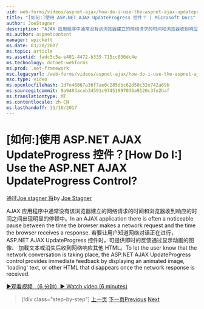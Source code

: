 ```yaml
---
uid: web-forms/videos/aspnet-ajax/how-do-i-use-the-aspnet-ajax-updateprogress-control
title: "[如何:]使用 ASP.NET AJAX UpdateProgress 控件？ | Microsoft Docs"
author: JoeStagner
description: "AJAX 应用程序中通常没有该浏览器建立的网络请求的时间和浏览器收到响应的时间之间出现明显的停顿中。 T。..."
ms.author: aspnetcontent
manager: wpickett
ms.date: 03/20/2007
ms.topic: article
ms.assetid: fadc5c5a-e481-4472-b339-715cc036dc4e
ms.technology: dotnet-webforms
ms.prod: .net-framework
msc.legacyurl: /web-forms/videos/aspnet-ajax/how-do-i-use-the-aspnet-ajax-updateprogress-control
msc.type: video
ms.openlocfilehash: 1d7e46867a36f7ae0c285dbc62d50c32e742a69b
ms.sourcegitcommit: 9a9483aceb34591c97451997036a9120c3fe2baf
ms.translationtype: MT
ms.contentlocale: zh-CN
ms.lasthandoff: 11/10/2017
---
```

<a name="how-do-i-use-the-aspnet-ajax-updateprogress-control"></a><span data-ttu-id="af0cf-105">[如何:]使用 ASP.NET AJAX UpdateProgress 控件？</span><span class="sxs-lookup"><span data-stu-id="af0cf-105">[How Do I:] Use the ASP.NET AJAX UpdateProgress Control?</span></span>
====================
<span data-ttu-id="af0cf-106">通过[Joe stagner 将](https://github.com/JoeStagner)</span><span class="sxs-lookup"><span data-stu-id="af0cf-106">by [Joe Stagner](https://github.com/JoeStagner)</span></span>

<span data-ttu-id="af0cf-107">AJAX 应用程序中通常没有该浏览器建立的网络请求的时间和浏览器收到响应的时间之间出现明显的停顿中。</span><span class="sxs-lookup"><span data-stu-id="af0cf-107">In an AJAX application there is often a noticeable pause between the time the browser makes a network request and the time the browser receives a response.</span></span> <span data-ttu-id="af0cf-108">若要让用户知道网络对话正在进行，ASP.NET AJAX UpdateProgress 控件时，可提供即时的反馈通过显示动画的图像、 加载文本或消失后收到网络响应其他 HTML。</span><span class="sxs-lookup"><span data-stu-id="af0cf-108">To let the user know that the network conversation is taking place, the ASP.NET AJAX UpdateProgress control provides immediate feedback by displaying an animated image, 'loading' text, or other HTML that disappears once the network response is received.</span></span>

[<span data-ttu-id="af0cf-109">&#9654;观看视频 （6 分钟）</span><span class="sxs-lookup"><span data-stu-id="af0cf-109">&#9654; Watch video (6 minutes)</span></span>](https://channel9.msdn.com/Blogs/ASP-NET-Site-Videos/how-do-i-use-the-aspnet-ajax-updateprogress-control)

>[!div class="step-by-step"]
<span data-ttu-id="af0cf-110">[上一页](how-do-i-implement-the-incremental-page-display-pattern-using-http-get-and-post.md)
[下一页](how-do-i-use-the-aspnet-ajax-history-control.md)</span><span class="sxs-lookup"><span data-stu-id="af0cf-110">[Previous](how-do-i-implement-the-incremental-page-display-pattern-using-http-get-and-post.md)
[Next](how-do-i-use-the-aspnet-ajax-history-control.md)</span></span>
